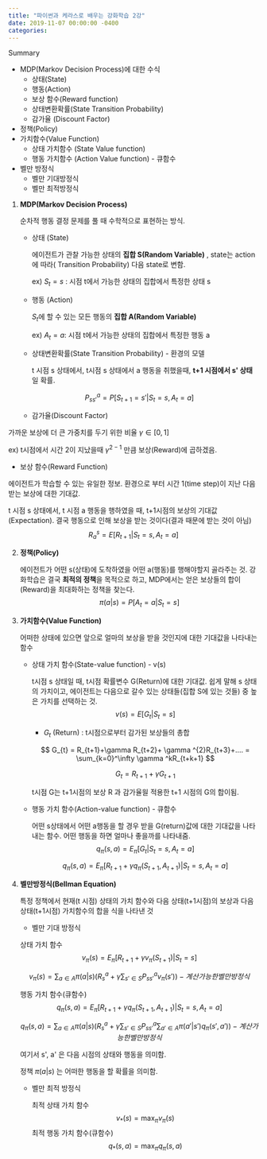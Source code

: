 ```yaml
---
title: "파이썬과 케라스로 배우는 강화학습 2강"
date: 2019-11-07 00:00:00 -0400
categories: 
---
```


Summary

- MDP(Markov Decision Process)에 대한 수식
  - 상태(State)
  - 행동(Action)
  - 보상 함수(Reward function)
  - 상태변환확률(State Transition Probability)
  - 감가율 (Discount Factor)
- 정책(Policy)
- 가치함수(Value Function)
  - 상태 가치함수 (State Value function)
  - 행동 가치함수 (Action Value function) - 큐함수
- 벨만 방정식
  - 벨만 기대방정식
  - 벨만 최적방정식



1. **MDP(Markov Decision Process)**

   순차적 행동 결정 문제를 풀 때 수학적으로 표현하는 방식.

   - 상태 (State) 

     에이전트가 관찰 가능한 상태의 **집합 S(Random Variable)** , state는 action에 따라( Transition Probability)  다음 state로 변함.

     ex) $S_{t} = s$  : 시점 t에서 가능한 상태의 집합에서 특정한 상태 s

   - 행동 (Action)

     $S_{t}$에 할 수 있는 모든 행동의 **집합 A(Random Variable)**

     ex)  $A_{t}=a$: 시점 t에서 가능한 상태의 집합에서 특정한 행동 a

   - 상태변환확률(State Transition Probability) - 환경의 모델

     t 시점 s 상태에서, t시점 s 상태에서 a 행동을 취했을때, **t+1 시점에서 s' 상태**일 확률. 
     
    $$
    P^{a}_{ss'} = P[S_{t+1}=s'|S_{t}=s, A_{t}=a]
    $$

   - 감가율(Discount Factor)

  가까운 보상에 더 큰 가중치를 두기 위한 비율 $\gamma \in {[0,1]}$

  ex) t시점에서 시간 2이 지났을때 $\gamma ^{2-1}$ 만큼 보상(Reward)에 곱하겠음.

   - 보상 함수(Reward Function)

  에이전트가 학습할 수 있는 유일한 정보. 환경으로 부터 시간 1(time step)이 지난 다음 받는 보상에 대한 기대값.

  t 시점 s 상태에서, t 시점 a 행동을 행하였을 때, t+1시점의 보상의 기대값(Expectation). 결국 행동으로 인해 보상을 받는 것이다(결과 때문에 받는 것이 아님)
  $$
  R^{s}_{a} = E[R_{t+1}|S_{t}=s, A_{t}=a]
  $$

   


2. **정책(Policy)**

   에이전트가 어떤 s(상태)에 도착하였을 어떤 a(행동)를 행해야할지 골라주는 것. 강화학습은 결국 **최적의 정책**을 목적으로 하고, MDP에서는 얻은 보상들의 합이(Reward)을 최대화하는 정책을 찾는다.
   $$
   \pi(a|s) = P[A_{t}=a|S_{t}=s]
   $$

3. **가치함수(Value Function)**


   어떠한 상태에 있으면 앞으로 얼마의 보상을 받을 것인지에 대한 기대값을 나타내는 함수

   * 상태 가치 함수(State-value function) - v(s)

     t시점 s 상태일 때, t시점 확률변수 G(Return)에 대한 기대값. 쉽게 말해 s 상태의 가치이고, 에이전트는 다음으로 갈수 있는 상태들(집합 S에 있는 것들) 중 높은 가치를 선택하는 것.  
     $$
     v(s) = E[G_{t}|S_{t}=s]
     $$

     * $G_{t}$ (Return) : t시점으로부터 감가된 보상들의 총합 
       
     $$
       G_{t} =  R_{t+1}+\gamma R_{t+2}+ \gamma ^{2}R_{t+3}+.... = \sum_{k=0}^\infty \gamma ^kR_{t+k+1}
     $$


     $$
     G_{t} = R_{t+1}+\gamma G_{t+1}
     $$
    
     t시점 G는 t+1시점의 보상 R 과 감가율읠 적용한 t+1	시점의 G의 합이됨.
    
     

   * 행동 가치 함수(Action-value function) -  큐함수

     어떤 s상태에서 어떤 a행동을 할 경우 받을 G(return)값에 대한 기대값을 나타내는 함수. 어떤 행동을 하면 얼마나 좋을까를 나타내줌. 
     $$
     q_{\pi}(s,a) = E_{\pi}[G_{t}|S_{t} = s, A_{t}=a]
     $$

     $$
     q_{\pi}(s,a) = E_{\pi}[R_{t+1}+\gamma q_{\pi}(S_{t+1},A_{t+1})|S_{t} = s, A_{t}=a]
     $$


4. **벨만방정식(Bellman Equation)**

   특정 정책에서 현재(t 시점) 상태의 가치 함수와 다음 상태(t+1시점)의 보상과 다음 상태(t+1시점) 가치함수의 합을 식을 나타낸 것

   *  벨만 기대 방정식

     상태 가치 함수
     $$
     v_{\pi}(s) =E_{\pi}[R_{t+1}+ \gamma v_{\pi}(S_{t+1}) | S_{t}=s]
     $$

     $$
     v_{\pi}(s) = \sum_{a \in A} \pi(a|s)(R_{s}^a + \gamma \sum_{s' \in S} P_{ss'}^{a} v_{\pi}(s')) -계산 가능한 벨만 방정식
     $$

     

     행동 가치 함수(큐함수)
     $$
     q_{\pi}(s,a) =E_{\pi}[R_{t+1}+ \gamma q_{\pi}(S_{t+1},A_{t+1})  |  S_{t}=s, A_{t}=a]
     $$

     $$
     q_{\pi}(s,a) = \sum_{a \in A} \pi(a|s)(R_{s}^a + \gamma  \sum_{s' \in S} P_{ss'}^{a} \sum_{a' \in A} \pi(a'|s') q_{\pi}(s',a')) -계산 가능한 벨만 방정식
     $$

     여기서 s',  a' 은 다음 시점의 상태와 행동을 의미함.
     
     정책 $\pi (a|s)$ 는 어떠한 행동을 할 확률을 의미함.
     
     
   
   * 벨만 최적 방정식
   
     최적 상태 가치 함수
     $$
     v_{*}(s) =\max_{\pi} v_{\pi}(s)
     $$
     최적 행동 가치 함수(큐함수)
     $$
     q_{*}(s,a) =\max_{\pi} q_{\pi}(s,a)
     $$
     






















